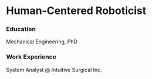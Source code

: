 # Human-Centered Roboticist

### Education
Mechanical Engineering, PhD

### Work Experience
System Analyst @ Intuitive Surgical Inc.
